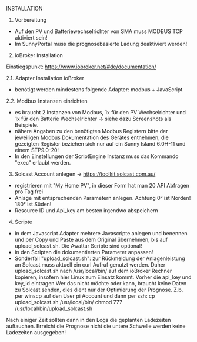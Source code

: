 INSTALLATION

1. Vorbereitung
- Auf den PV und Batteriewechselrichter von SMA muss MODBUS TCP aktiviert sein!
- Im SunnyPortal muss die prognosebasierte Ladung deaktiviert werden!

2. ioBroker Installation

Einstiegspunkt: https://www.iobroker.net/#de/documentation/

2.1. Adapter Installation ioBroker
- benötigt werden mindestens folgende Adapter: modbus + JavaScript

2.2. Modbus Instanzen einrichten
- es braucht 2 Instanzen von Modbus, 1x für den PV Wechselrichter und 1x für den Batterie Wechselrichter
-> siehe dazu Screenshots als Beispiele.
- nähere Angaben zu den benötigten Modbus Registern bitte der jeweiligen Modbus Dokumentation des Gerätes entnehmen,
  die gezeigten Register beziehen sich nur auf ein Sunny Island 6.0H-11 und einem STP9.0-20!
- In den Einstellungen der ScriptEngine Instanz muss das Kommando "exec" erlaubt werden.

3. Solcast Account anlegen
-> https://toolkit.solcast.com.au/
- registrieren mit "My Home PV", in dieser Form hat man 20 API Abfragen pro Tag frei
- Anlage mit entsprechenden Parametern anlegen. Achtung 0° ist Norden! 180° ist Süden!
- Resource ID und Api_key am besten irgendwo abspeichern

4. Scripte
- in dem Javascript Adapter mehrere Javascripte anlegen und benennen und per Copy und Paste aus dem Original übernehmen, 
  bis auf upload_solcast.sh. Die Awattar Scripte sind optional!
- in den Scripten die dokumentierten Parameter anpassen!
- Sonderfall "upload_solcast.sh": zur Rückmeldung der Anlagenleistung an Solcast muss aktuell ein curl Aufruf genutzt werden. 
  Daher upload_solcast.sh nach /usr/local/bin/ auf dem ioBroker Rechner kopieren, insofern hier Linux zum Einsatz kommt. 
  Vorher die api_key und key_id eintragen
  Wer das nicht möchte oder kann, braucht keine Daten zu Solcast senden, dies dient nur der Optimierung der Prognose.
  Z.b. per winscp auf den User pi Account und dann per ssh: 
  cp upload_solcast.sh /usr/local/bin/
  chmod 777 /usr/local/bin/upload_solcast.sh

Nach einiger Zeit sollten dann in den Logs die geplanten Ladezeiten auftauchen. Erreicht die Prognose nicht die untere Schwelle 
werden keine Ladezeiten ausgegeben!
